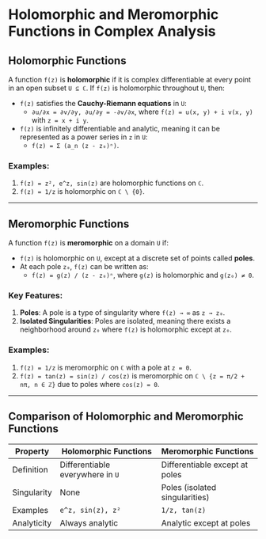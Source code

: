 # Holomorphic and Meromorphic Functions in Complex Analysis

## Holomorphic Functions
A function `f(z)` is **holomorphic** if it is complex differentiable at every point in an open subset `U ⊆ ℂ`. If `f(z)` is holomorphic throughout `U`, then:

- `f(z)` satisfies the **Cauchy-Riemann equations** in `U`:
  - `∂u/∂x = ∂v/∂y, ∂u/∂y = -∂v/∂x`,
    where `f(z) = u(x, y) + i v(x, y)` with `z = x + i y`.
- `f(z)` is infinitely differentiable and analytic, meaning it can be represented as a power series in `z` in `U`:
  - `f(z) = Σ (a_n (z - z₀)ⁿ)`.

### Examples:
1. `f(z) = z², e^z, sin(z)` are holomorphic functions on `ℂ`.
2. `f(z) = 1/z` is holomorphic on `ℂ \ {0}`.

---

## Meromorphic Functions
A function `f(z)` is **meromorphic** on a domain `U` if:
- `f(z)` is holomorphic on `U`, except at a discrete set of points called **poles**.
- At each pole `z₀`, `f(z)` can be written as:
  - `f(z) = g(z) / (z - z₀)ⁿ`,
    where `g(z)` is holomorphic and `g(z₀) ≠ 0`.

### Key Features:
1. **Poles**: A pole is a type of singularity where `f(z) → ∞` as `z → z₀`.
2. **Isolated Singularities**: Poles are isolated, meaning there exists a neighborhood around `z₀` where `f(z)` is holomorphic except at `z₀`.

### Examples:
1. `f(z) = 1/z` is meromorphic on `ℂ` with a pole at `z = 0`.
2. `f(z) = tan(z) = sin(z) / cos(z)` is meromorphic on `ℂ \ {z = π/2 + nπ, n ∈ ℤ}` due to poles where `cos(z) = 0`.

---

## Comparison of Holomorphic and Meromorphic Functions

| Property             | Holomorphic Functions                | Meromorphic Functions                   |
|----------------------|---------------------------------------|-----------------------------------------|
| Definition           | Differentiable everywhere in `U`     | Differentiable except at poles          |
| Singularity          | None                                 | Poles (isolated singularities)          |
| Examples             | `e^z, sin(z), z²`                    | `1/z, tan(z)`                           |
| Analyticity          | Always analytic                      | Analytic except at poles                |
